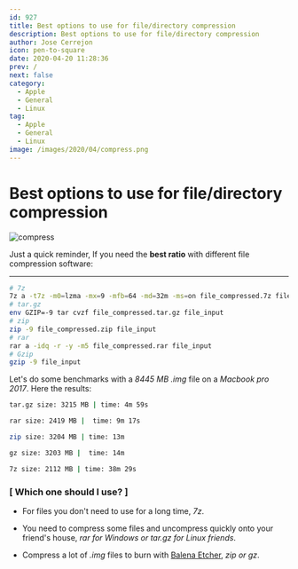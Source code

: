 ```yaml
---
id: 927
title: Best options to use for file/directory compression
description: Best options to use for file/directory compression
author: Jose Cerrejon
icon: pen-to-square
date: 2020-04-20 11:28:36
prev: /
next: false
category:
  - Apple
  - General
  - Linux
tag:
  - Apple
  - General
  - Linux
image: /images/2020/04/compress.png
---
```


# Best options to use for file/directory compression

![compress](/images/2020/04/compress.png)

Just a quick reminder, If you need the **best ratio** with different file compression software:

- - -

```bash
# 7z
7z a -t7z -m0=lzma -mx=9 -mfb=64 -md=32m -ms=on file_compressed.7z file_input
# tar.gz
env GZIP=-9 tar cvzf file_compressed.tar.gz file_input
# zip
zip -9 file_compressed.zip file_input
# rar
rar a -idq -r -y -m5 file_compressed.rar file_input
# Gzip
gzip -9 file_input
```

Let's do some benchmarks with a *8445 MB .img* file on a *Macbook pro 2017*. Here the results:

```bash
tar.gz size: 3215 MB | time: 4m 59s

rar size: 2419 MB |  time: 9m 17s

zip size: 3204 MB | time: 13m

gz size: 3203 MB |  time: 14m

7z size: 2112 MB | time: 38m 29s
```

###  [ Which one should I use? ]

* For files you don't need to use for a long time, *7z*.

* You need to compress some files and uncompress quickly onto your friend's house, *rar for Windows or tar.gz for Linux friends*.

* Compress a lot of *.img* files to burn with [Balena Etcher](https://github.com/balena-io/etcher), *zip or gz*.